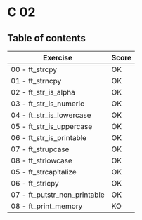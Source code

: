 # C 02

## Table of contents

Exercise						| Score  
--------------------------------|--------
00 - ft_strcpy					| OK
01 - ft_strncpy					| OK
02 - ft_str_is_alpha 			| OK
03 - ft_str_is_numeric			| OK
04 - ft_str_is_lowercase		| OK
05 - ft_str_is_uppercase		| OK
06 - ft_str_is_printable		| OK
07 - ft_strupcase				| OK
08 - ft_strlowcase				| OK
05 - ft_strcapitalize			| OK
06 - ft_strlcpy					| OK
07 - ft_putstr_non_printable	| OK
08 - ft_print_memory			| KO